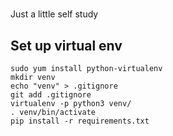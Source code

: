 #
Just a little self study
## Set up virtual env
```
sudo yum install python-virtualenv
mkdir venv
echo "venv" > .gitignore
git add .gitignore
virtualenv -p python3 venv/
. venv/bin/activate
pip install -r requirements.txt
```